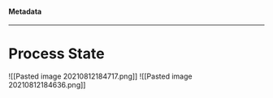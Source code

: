 #### Metadata



---

# Process State
![[Pasted image 20210812184717.png]]
![[Pasted image 20210812184636.png]]
